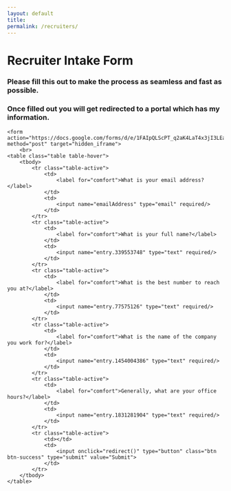 ```yaml
---
layout: default
title:
permalink: /recruiters/
---
```


<!-- Email Template:

Hi <name>,

Thank you for reaching out. I'm always excited for challenging new opportunities.

To speed up the process, please book an initial phone screen with the link below:
https://calendly.com/clickthisnick

My resume can be downloaded from:
https://www.clickthisnick.com/resources/Nicholas.Smith.Resume.pdf

I look forward to working with you,
    - Nick -->

<script type="text/javascript">
    function redirect() {
        window.location='../hyREOVPtbabaoyLOQbqaserONMvsRMlt/'
    };
</script>

<iframe name="hidden_iframe" id="hidden_iframe" style="display:none;"></iframe>
<div class="jumbotron">
    <!-- TITLE YOUR FORM -->
    <h1>Recruiter Intake Form</h1>
    <h3>Please fill this out to make the process as seamless and fast as possible.</h3>
    <h3>Once filled out you will get redirected to a portal which has my information.</h3>

    <form action="https://docs.google.com/forms/d/e/1FAIpQLScPT_q2aK4LaT4x3jI3LEa40yCvjZXSwWVwPoTdLBTmET0AEA/formResponse" method="post" target="hidden_iframe">
        <br>
    <table class="table table-hover">
        <tbody>
            <tr class="table-active">
                <td>
                    <label for="comfort">What is your email address?</label>
                </td>
                <td>
                    <input name="emailAddress" type="email" required/>
                </td>
            </tr>
            <tr class="table-active">
                <td>
                    <label for="comfort">What is your full name?</label>
                </td>
                <td>
                    <input name="entry.339553748" type="text" required/>
                </td>
            </tr>
            <tr class="table-active">
                <td>
                    <label for="comfort">What is the best number to reach you at?</label>
                </td>
                <td>
                    <input name="entry.77575126" type="text" required/>
                </td>
            </tr>
            <tr class="table-active">
                <td>
                    <label for="comfort">What is the name of the company you work for?</label>
                </td>
                <td>
                    <input name="entry.1454004386" type="text" required/>
                </td>
            </tr>
            <tr class="table-active">
                <td>
                    <label for="comfort">Generally, what are your office hours?</label>
                </td>
                <td>
                    <input name="entry.1831281904" type="text" required/>
                </td>
            </tr>
            <tr class="table-active">
                <td></td>
                <td>
                    <input onclick="redirect()" type="button" class="btn btn-success" type="submit" value="Submit">
                </td>
            </tr>
        </tbody>
    </table>
</form>
</div>
